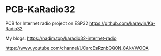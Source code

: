 # PCB-KaRadio32
PCB for Internet radio project on ESP32
https://github.com/karawin/Ka-Radio32

My blogs:
https://nadim.top/karadio32-internet-radio

https://www.youtube.com/channel/UCarcEsRznbQQ0N_8AkVWOOA
